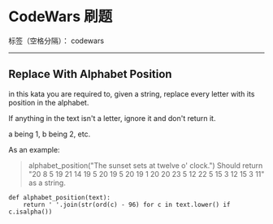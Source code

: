 # CodeWars 刷题

标签（空格分隔）： codewars

---
## Replace With Alphabet Position ##

in this kata you are required to, given a string, replace every letter with its position in the alphabet.

If anything in the text isn't a letter, ignore it and don't return it.

a being 1, b being 2, etc.

As an example:

>  alphabet_position("The sunset sets at twelve o' clock.")
Should return "20 8 5 19 21 14 19 5 20 19 5 20 19 1 20 20 23 5 12 22 5 15 3 12 15 3 11" as a string.

```
def alphabet_position(text):
    return ' '.join(str(ord(c) - 96) for c in text.lower() if c.isalpha())
```

